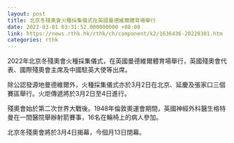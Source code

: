 ```yaml
---
layout: post
title: 北京冬殘奧會火種採集儀式在英國曼德維爾體育場舉行
date: 2022-03-01 03:31:52.000000000 +08:00
link: https://news.rthk.hk/rthk/ch/component/k2/1636436-20220301.htm
categories: rthk
---
```


2022年北京冬殘奧會火種採集儀式，在英國曼德維爾體育場舉行，英國殘奧會代表、國際殘奧會主席及中國駐英大使等出席。

除公認發源地曼德維爾外，火種採集儀式亦於3月2日在北京、延慶及張家口三個賽區舉行。火炬傳遞將於3月2日至4日進行。

殘奧會始於第二次世界大戰後。1948年倫敦奧運會期間，英國神經外科醫生格特曼在一間醫院舉辦射箭賽事，16名在輪椅上的病人參加。 

北京冬殘奧會將於3月4日揭幕，今個月13日閉幕。
